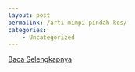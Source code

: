 ```yaml
---
layout: post
permalink: /arti-mimpi-pindah-kos/
categories:
    - Uncategorized
---
```


[Baca Selengkapnya](/08)